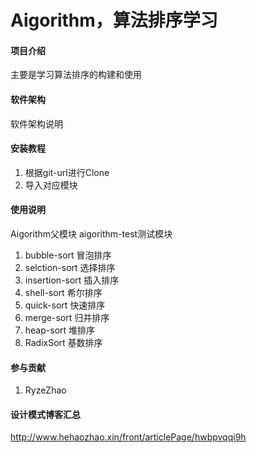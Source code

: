 # Aigorithm，算法排序学习

#### 项目介绍
主要是学习算法排序的构建和使用
#### 软件架构
软件架构说明


#### 安装教程

1. 根据git-url进行Clone
2. 导入对应模块

#### 使用说明
Aigorithm父模块
aigorithm-test测试模块


1. bubble-sort      冒泡排序
2. selction-sort    选择排序
3. insertion-sort   插入排序
4. shell-sort       希尔排序
5. quick-sort       快速排序
6. merge-sort       归并排序
7. heap-sort        堆排序
8. RadixSort        基数排序



#### 参与贡献
1. RyzeZhao

#### 设计模式博客汇总
http://www.hehaozhao.xin/front/articlePage/hwbpvqqi9h